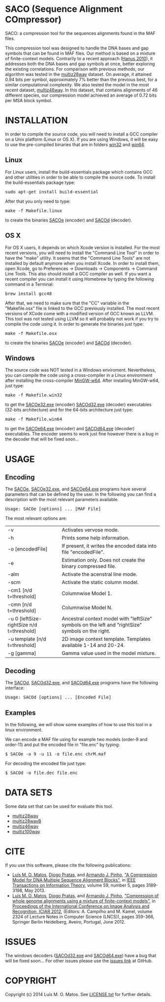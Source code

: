 # SACO (Sequence Alignment COmpressor) #
SACO: a compression tool for the sequences alignments found in the MAF files.

This compression tool was designed to handle the DNA bases and gap symbols that can be found in MAF files. Our method is based on a mixture of finite-context models. Contrarily to a recent approach ([Hanus 2010](http://dx.doi.org/10.1109/TIT.2009.2037052)), it addresses both the DNA bases and gap symbols at once, better exploring the existing correlations. For comparison with previous methods, our algorithm was tested in the [multiz28way](http://hgdownload-test.cse.ucsc.edu/goldenPath/hg18/multiz28way) dataset. On average, it attained 0.94 bits per symbol, approximately 7% better than the previous best, for a similar computational complexity. We also tested the model in the most recent dataset, [multiz46way](http://hgdownload-test.cse.ucsc.edu/goldenPath/hg19/multiz46way). In this dataset, that contains alignments of 46 different species, our compression model achieved an average of 0.72 bits per MSA block symbol.


# INSTALLATION #
In order to compile the source code, you will need to install a GCC compiler on a Unix platform (Linux or OS X). If you are using Windows, it will be easy to use the pre-compiled binaries that are in folders [win32](https://github.com/lumiratos/saco/blob/master/bin/win32) and [win64](https://github.com/lumiratos/saco/blob/master/bin/win64).


## Linux ##
For Linux users, install the build-essentials package which contains GCC and other utilities in order to be able to compile the source code. To install the build-essentials package type:
<pre>sudo apt-get install build-essential</pre>
After that you only need to type:
<pre>make -f Makefile.linux</pre>
to create the binaries [SACOe](https://github.com/lumiratos/saco/blob/master/bin/linux/SACOe) (encoder) and  [SACOd](https://github.com/lumiratos/saco/blob/master/bin/linux/SACOd) (decoder).


## OS X ##
For OS X users, it depends on which Xcode version is installed. For the most recent versions, you will need to install the "Command Line Tool" in order to have the "make" utility. It seems that the "Command Line Tools" are not installed by default anymore when you install Xcode. In order to install them, open Xcode, go to Preferences -> Downloads -> Components -> Command Line Tools. This also should install a GCC compiler as well. If you want a recent compiler you can install it using Homebrew by typing the following command in a Terminal:
<pre>brew install gcc48</pre>
After that, we need to make sure that the "CC" variable in the "Makefile.osx" file is linked to the GCC previously installed. The most recent versions of XCode come with a modified version of GCC known as LLVM. This tool was not tested using LLVM so it will probably not work if you try to compile the code using it. In order to generate the binaries just type:
<pre>make -f Makefile.osx</pre>
to create the binaries [SACOe](https://github.com/lumiratos/saco/blob/master/bin/osx/SACOe) (encoder) and [SACOd](https://github.com/lumiratos/saco/blob/master/bin/osx/SACOd) (decoder).

## Windows ##
The source code was NOT tested in a Windows enviroment. Nevertheless, you can compile the code using a cross-compiler in a Linux environment after installing the cross-compiler [MinGW-w64](http://mingw-w64.sourceforge.net). After installing MinGW-w64, just type:
<pre>make -f Makefile.win32</pre>
to get the [SACOe32.exe](https://github.com/lumiratos/saco/blob/master/bin/win32/SACOe32.exe) (encoder) [SACOd32.exe](https://github.com/lumiratos/saco/blob/master/bin/win32/SACOd32.exe) (decoder) executables (32-bits architecture) and for the 64-bits architecture just type:
<pre>make -f Makefile.win64</pre> 
to get the [SACOe64.exe](https://github.com/lumiratos/saco/blob/master/bin/win64/SACOe64.exe) (encoder) and [SACOd64.exe](https://github.com/lumiratos/saco/blob/master/bin/win64/SACOd64.exe) (decoder) executables.
The encoder seems to work just fine however  there is a bug in the decoder that will be fixed soon...

# USAGE #
## Encoding ##
The [SACOe](https://github.com/lumiratos/saco/blob/master/bin/linux/SACOe), [SACOe32.exe](https://github.com/lumiratos/saco/blob/master/bin/win32/SACOe32.exe), and [SACOe64.exe](https://github.com/lumiratos/saco/blob/master/bin/win64/SACOe64.exe) programs have several parameters that can be defined by the user. In the following you can find a description with the most relevant parameters available.

<pre>Usage: SACOe [options] ... [MAF File]</pre>
The most relevant options are:
<table align="center">
        <tr> 
          <td width="35%">-v</td> 
          <td width="65%">Activates vervose mode.</td>
        </tr>
        <tr> 
          <td width="35%">-h</td> 
          <td width="65%">Prints some help information.</td>
        </tr>
        <tr> 
          <td width="35%">-o [encodedFile]</td> 
          <td width="65%">If present, it writes the encoded data into file "encodedFile".</td>
        </tr>
        <tr> 
          <td width="35%">-e</td> 
          <td width="65%">Estimation only. Does not create the binary compressed file.</td>
        </tr>
        <tr> 
          <td width="35%">-alm</td> 
          <td width="65%">Activate the acenstral line mode.</td>
        </tr>
        <tr> 
          <td width="35%">-scm</td> 
          <td width="65%">Activate the static column model.</td>
        </tr>
        <tr> 
          <td width="35%">-cm1 [n/d t=threshold]</td> 
          <td width="65%">Columnwise Model 1.</td>
        </tr>
         <tr> 
          <td width="35%">-cmn [n/d t=threshold]</td> 
          <td width="65%">Columnwise Model N.</td>
        </tr>
         <tr> 
          <td width="35%">-u 0 [leftSize-rightSize n/d t=threshold]</td> 
          <td width="65%">Ancestral context model with "leftSize" symbols on the left and "rightSize" symbols on the right.</td>
        </tr>
        <tr> 
          <td width="35%">-u template [n/d t=threshold]</td> 
          <td width="65%">2D image context template. Templates available 1-14 and 20-24.</td>
        </tr>
        <tr> 
          <td width="35%">-g [gamma]</td> 
          <td width="65%">Gamma value used in the model mixture.</td>
        </tr>
  </table>
  
## Decoding ##
The [SACOd](https://github.com/lumiratos/saco/blob/master/bin/linux/SACOd), [SACOd32.exe](https://github.com/lumiratos/saco/blob/master/bin/win32/SACOd32.exe), and [SACOd64.exe](https://github.com/lumiratos/saco/blob/master/bin/win64/SACOd64.exe) programs have the following interface:


<pre>Usage: SACOd [options] ... [Encoded File]</pre>

<!--The available options are:
<table align="center">
        <tr> 
          <td width="35%">-v</td> 
          <td width="65%"> Activates vervose mode. </td>
        </tr>
        <tr> 
                <td width="25%">-o [decodedFile]</td> 
                <td width="75%">If present, it writes the decoded data into file "decodedFile".</td>
        </tr>
</table> -->

## Examples ##
In the following, we will show some examples of how to use this tool in a linux environment.

We can encode a MAF file using for example two models (order-9 and order-11) and put the encoded file in "file.enc" by typing:
<pre>$ SACOe -u 9 -u 11 -o file.enc chrM.maf</pre>

For decoding the encoded file just type:
<pre>$ SACOd -o file.dec file.enc</pre>

# DATA SETS #
Some data set that can be used for evaluate this tool.
* [multiz28way](http://hgdownload-test.cse.ucsc.edu/goldenPath/hg18/multiz28way)
* [multiz28wayB](http://hgdownload-test.cse.ucsc.edu/goldenPath/hg18/multiz28way/multiz28wayAnno.tar.gz)
* [multiz46way](http://hgdownload-test.cse.ucsc.edu/goldenPath/hg19/multiz46way)
* [multiz100way](http://hgdownload-test.cse.ucsc.edu/goldenPath/hg19/multiz100way)

# CITE #
If you use this software, please cite the following publications: 
* [Luís M. O. Matos](http://sweet.ua.pt/luismatos), [Diogo Pratas](http://sweet.ua.pt/pratas), and [Armando J. Pinho](http://sweet.ua.pt/ap), ["A Compression Model for DNA Multiple Sequence Alignment Blocks"](http://ieeexplore.ieee.org/xpl/articleDetails.jsp?arnumber=6415270), in [IEEE Transactions on Information Theory](http://ieeexplore.ieee.org/xpl/RecentIssue.jsp?punumber=18), volume 59, number 5, pages 3189-3198, May 2013.
* [Luís M. O. Matos](http://sweet.ua.pt/luismatos), [Diogo Pratas](http://sweet.ua.pt/pratas), and [Armando J. Pinho](http://sweet.ua.pt/ap), ["Compression of whole genome alignments using a mixture of finite-context models"](http://doi.org/10.1007/978-3-642-31295-3_42), in [Proceedings of the International Conference on Image Analysis and Recognition, ICIAR 2012](http://www.aimiconf.org/iciar12), (Editors: A. Campilho and M. Kamel, volume 2324 of Lecture Notes in Computer Science (LNCS)), pages 359-366, Springer Berlin Heidelberg, Aveiro, Portugal, June 2012.

# ISSUES #
The windows decoders ([SACOd32.exe](https://github.com/lumiratos/saco/blob/master/bin/win32/SACOd32.exe) and [SACOd64.exe](https://github.com/lumiratos/saco/blob/master/bin/win64/SACOd64.exe)) have a bug that will be fixed soon...
For other issues please use the [issues link](https://github.com/lumiratos/saco/issues) at GitHub.
<!---
At the time, there are no relevant issues detected but if you find one please let me know using the [issues link](https://github.com/lumiratos/saco/issues) at GitHub.
-->

# COPYRIGHT #
Copyright (c) 2014 Luís M. O. Matos. See [LICENSE.txt](https://github.com/lumiratos/saco/blob/master/LICENSE.txt) for further details.
